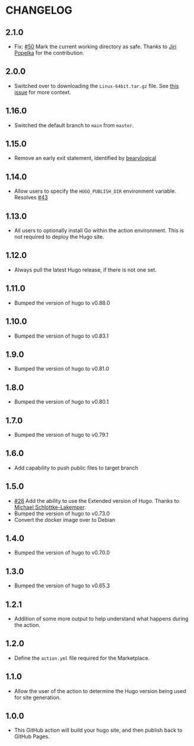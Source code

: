 # CHANGELOG

## 2.1.0

- Fix: [#50](https://github.com/benmatselby/hugo-deploy-gh-pages/pull/50) Mark the current working directory as safe. Thanks to [Jiri Popelka](https://github.com/jpopelka) for the contribution.

## 2.0.0

- Switched over to downloading the `Linux-64bit.tar.gz` file. See [this issue](https://github.com/gohugoio/hugo/issues/10331) for more context.

## 1.16.0

- Switched the default branch to `main` from `master`.

## 1.15.0

- Remove an early exit statement, identified by [bearylogical](https://github.com/bearylogical)

## 1.14.0

- Allow users to specify the `HUGO_PUBLISH_DIR` environment variable. Resolves [#43](https://github.com/benmatselby/hugo-deploy-gh-pages/issues/43)

## 1.13.0

- All users to optionally install Go within the action environment. This is not required to deploy the Hugo site.

## 1.12.0

- Always pull the latest Hugo release, if there is not one set.

## 1.11.0

- Bumped the version of hugo to v0.88.0

## 1.10.0

- Bumped the version of hugo to v0.83.1

## 1.9.0

- Bumped the version of hugo to v0.81.0

## 1.8.0

- Bumped the version of hugo to v0.80.1

## 1.7.0

- Bumped the version of hugo to v0.79.1

## 1.6.0

- Add capability to push public files to target branch

## 1.5.0

- [#28](https://github.com/benmatselby/hugo-deploy-gh-pages/pull/28) Add the ability to use the Extended version of Hugo. Thanks to [Michael Schlottke-Lakemper](https://github.com/sloede).
- Bumped the version of hugo to v0.73.0
- Convert the docker image over to Debian

## 1.4.0

- Bumped the version of hugo to v0.70.0

## 1.3.0

- Bumped the version of hugo to v0.65.3

## 1.2.1

- Addition of some more output to help understand what happens during the action.

## 1.2.0

- Define the `action.yml` file required for the Marketplace.

## 1.1.0

- Allow the user of the action to determine the Hugo version being used for site generation.

## 1.0.0

- This GitHub action will build your hugo site, and then publish back to GitHub Pages.
